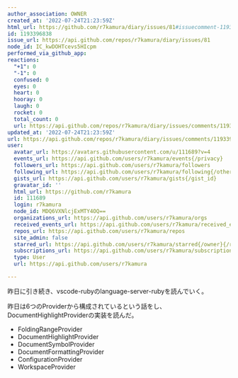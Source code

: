 ```yaml
---
author_association: OWNER
created_at: '2022-07-24T21:23:59Z'
html_url: https://github.com/r7kamura/diary/issues/81#issuecomment-1193396838
id: 1193396838
issue_url: https://api.github.com/repos/r7kamura/diary/issues/81
node_id: IC_kwDOHTcevs5HIcpm
performed_via_github_app: 
reactions:
  "+1": 0
  "-1": 0
  confused: 0
  eyes: 0
  heart: 0
  hooray: 0
  laugh: 0
  rocket: 0
  total_count: 0
  url: https://api.github.com/repos/r7kamura/diary/issues/comments/1193396838/reactions
updated_at: '2022-07-24T21:23:59Z'
url: https://api.github.com/repos/r7kamura/diary/issues/comments/1193396838
user:
  avatar_url: https://avatars.githubusercontent.com/u/111689?v=4
  events_url: https://api.github.com/users/r7kamura/events{/privacy}
  followers_url: https://api.github.com/users/r7kamura/followers
  following_url: https://api.github.com/users/r7kamura/following{/other_user}
  gists_url: https://api.github.com/users/r7kamura/gists{/gist_id}
  gravatar_id: ''
  html_url: https://github.com/r7kamura
  id: 111689
  login: r7kamura
  node_id: MDQ6VXNlcjExMTY4OQ==
  organizations_url: https://api.github.com/users/r7kamura/orgs
  received_events_url: https://api.github.com/users/r7kamura/received_events
  repos_url: https://api.github.com/users/r7kamura/repos
  site_admin: false
  starred_url: https://api.github.com/users/r7kamura/starred{/owner}{/repo}
  subscriptions_url: https://api.github.com/users/r7kamura/subscriptions
  type: User
  url: https://api.github.com/users/r7kamura

---
```

昨日に引き続き、vscode-rubyのlanguage-server-rubyを読んでいく。

昨日は6つのProviderから構成されているという話をし、DocumentHighlightProviderの実装を読んだ。

- FoldingRangeProvider
- DocumentHighlightProvider
- DocumentSymbolProvider
- DocumentFormattingProvider
- ConfigurationProvider
- WorkspaceProvider